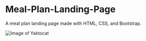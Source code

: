 # Meal-Plan-Landing-Page
A meal plan landing page made with HTML, CSS, and Bootstrap.

![Image of Yaktocat](https://octodex.github.com/images/yaktocat.png)

